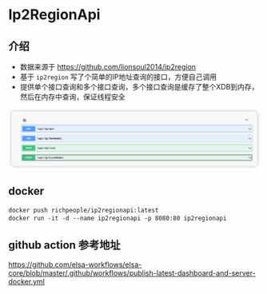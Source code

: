 # Ip2RegionApi

## 介绍

* 数据来源于 https://github.com/lionsoul2014/ip2region
* 基于 `ip2region` 写了个简单的IP地址查询的接口，方便自己调用
* 提供单个接口查询和多个接口查询，多个接口查询是缓存了整个XDB到内存，然后在内存中查询，保证线程安全

![iShot_2023-05-08_12.01.39.png](docs%2Fimg%2FiShot_2023-05-08_12.01.39.png)

## docker
```
docker push richpeople/ip2regionapi:latest
docker run -it -d --name ip2regionapi -p 8080:80 ip2regionapi
```



## github action 参考地址
https://github.com/elsa-workflows/elsa-core/blob/master/.github/workflows/publish-latest-dashboard-and-server-docker.yml